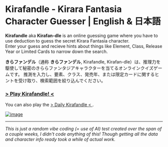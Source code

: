 # Kirafandle - Kirara Fantasia Character Guesser | English & 日本語

**Kirafandle** aka **Kirafan-dle** is an online guessing game where you have to use deduction to guess the secret Kirara Fantasia character.    
Enter your guess and recieve hints about things like Element, Class, Release Year or Limited Cards to narrow down the search.

**きらファンデル**（通称 **きらファンデル**, Kirafandle, Kirafan-dle）は、推理力を駆使して秘密のきららファンタジアキャラクターを当てるオンラインクイズゲームです。
推測を入力し、要素、クラス、発売年、または限定カードに関するヒントを受け取り、検索範囲を絞り込んでください。


### [**> Play Kirafandle! <**](https://anotherindex.github.io/kirafandle/index.html)
You can also play the [> Daily Kirafandle < ](https://anotherindex.github.io/kirafandle/daily.html).

[![image](https://i.imgur.com/wKz76ki.png)](https://anotherindex.github.io/kirafandle/index.html)

---
*This is just a random vibe coding (= use of AI) test created over the span of a couple weeks, I didn't code anything of this! Though getting all the data and character info ready took a while of actual work.*
